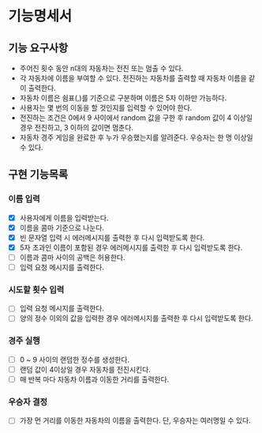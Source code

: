 # 기능명세서 

## 기능 요구사항
* 주어진 횟수 동안 n대의 자동차는 전진 또는 멈출 수 있다. 
* 각 자동차에 이름을 부여할 수 있다. 전진하는 자동차를 출력할 때 자동차 이름을 같이 출력한다. 
* 자동차 이름은 쉼표(,)를 기준으로 구분하며 이름은 5자 이하만 가능하다. 
* 사용자는 몇 번의 이동을 할 것인지를 입력할 수 있어야 한다. 
* 전진하는 조건은 0에서 9 사이에서 random 값을 구한 후 random 값이 4 이상일 경우 전진하고, 3 이하의 값이면 멈춘다. 
* 자동차 경주 게임을 완료한 후 누가 우승했는지를 알려준다. 우승자는 한 명 이상일 수 있다.

## 구현 기능목록
### 이름 입력
- [X] 사용자에게 이름을 입력받는다. 
- [X] 이름을 콤마 기준으로 나눈다.
- [X] 빈 문자열 입력 시 에러메시지를 출력한 후 다시 입력받도록 한다.
- [X] 5자 초과인 이름이 포함된 경우 에러메시지를 출력한 후 다시 입력받도록 한다.
- [ ] 이름과 콤마 사이의 공백은 허용한다.
- [ ] 입력 요청 메시지를 출력한다.
### 시도할 횟수 입력
- [ ] 입력 요청 메시지를 출력한다.
- [ ] 양의 정수 이외의 값을 입력한 경우 에러메시지를 출력한 후 다시 입력받도록 한다.
### 경주 실행
- [ ] 0 ~ 9 사이의 랜덤한 정수를 생성한다.
- [ ] 랜덤 값이 4이상일 경우 자동차를 전진시킨다.
- [ ] 매 반복 마다 자동차 이름과 이동한 거리를 출력한다.
### 우승자 결정
- [ ] 가장 먼 거리를 이동한 자동차의 이름을 출력한다. 단, 우승자는 여러명일 수 있다.